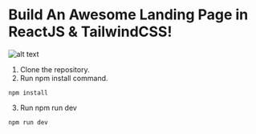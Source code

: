 ﻿# Build An Awesome Landing Page in ReactJS & TailwindCSS! 
![alt text](https://github.com/TECHCROWDMY/practice-landing-page/blob/main/cover.jpg?raw=true)


1. Clone the repository.
2. Run npm install command.

```npm install```
  

3. Run npm run dev

  ```npm run dev```






